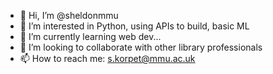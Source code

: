 - 👋 Hi, I’m @sheldonmmu
- 👀 I’m interested in Python, using APIs to build, basic ML
- 🌱 I’m currently learning web dev...
- 💞️ I’m looking to collaborate with other library professionals
- 📫 How to reach me: s.korpet@mmu.ac.uk

<!---
sheldonmmu/sheldonmmu is a ✨ special ✨ repository because its `README.md` (this file) appears on your GitHub profile.
You can click the Preview link to take a look at your changes.
--->
